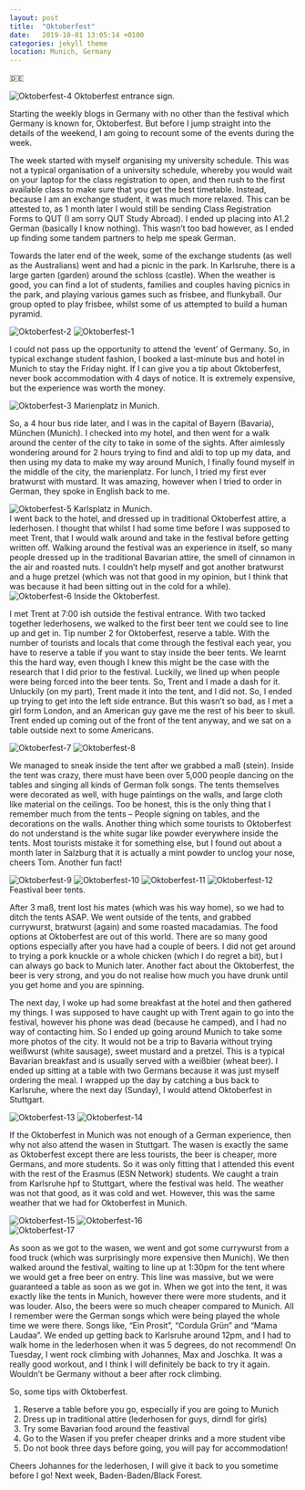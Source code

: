 ```yaml
---
layout: post
title:  "Oktoberfest"
date:   2019-10-01 13:05:14 +0100
categories: jekyll theme
location: Munich, Germany
---
```


🇩🇪


<div class="post-image post-image-caption">
    <img src="https://jezdufourq-blog-assets.s3-ap-southeast-2.amazonaws.com/01-10-19-Oktoberfest/4.jpg" alt="Oktoberfest-4"/>
    Oktoberfest entrance sign.
</div>


Starting the weekly blogs in Germany with no other than the festival which Germany is known for, Oktoberfest. But before I jump straight into the details of the weekend, I am going to recount some of the events during the week.

The week started with myself organising my university schedule. This was not a typical organisation of a university schedule, whereby you would wait on your laptop for the class registration to open, and then rush to the first available class to make sure that you get the best timetable. Instead, because I am an exchange student, it was much more relaxed. This can be attested to, as 1 month later I would still be sending Class Registration Forms to QUT (I am sorry QUT Study Abroad). I ended up placing into A1.2 German (basically I know nothing). This wasn’t too bad however, as I ended up finding some tandem partners to help me speak German.

Towards the later end of the week, some of the exchange students (as well as the Australians) went and had a picnic in the park. In Karlsruhe, there is a large garten (garden) around the schloss (castle). When the weather is good, you can find a lot of students, families and couples having picnics in the park, and playing various games such as frisbee, and flunkyball. Our group opted to play frisbee, whilst some of us attempted to build a human pyramid. 

<div class="post-image post-image--split">
    <img src="https://jezdufourq-blog-assets.s3-ap-southeast-2.amazonaws.com/01-10-19-Oktoberfest/2.png"  alt="Oktoberfest-2"/>
    <img src="https://jezdufourq-blog-assets.s3-ap-southeast-2.amazonaws.com/01-10-19-Oktoberfest/1.png" alt="Oktoberfest-1"/>
</div>


I could not pass up the opportunity to attend the ‘event’ of Germany. So, in typical exchange student fashion, I booked a last-minute bus and hotel in Munich to stay the Friday night. If I can give you a tip about Oktoberfest, never book accommodation with 4 days of notice. It is extremely expensive, but the experience was worth the money. 

<div class="post-image post-image-caption">
    <img src="https://jezdufourq-blog-assets.s3-ap-southeast-2.amazonaws.com/01-10-19-Oktoberfest/3.jpg"  alt="Oktoberfest-3"/>
    Marienplatz in Munich.
</div>

So, a 4 hour bus ride later, and I was in the capital of Bayern (Bavaria), München (Munich). I checked into my hotel, and then went for a walk around the center of the city to take in some of the sights. After aimlessly wondering around for 2 hours trying to find and aldi to top up my data, and then using my data to make my way around Munich, I finally found myself in the middle of the city, the marienplatz. For lunch, I tried my first ever bratwurst with mustard. It was amazing, however when I tried to order in German, they spoke in English back to me. 

<div class="post-image post-image-caption">
    <img src="https://jezdufourq-blog-assets.s3-ap-southeast-2.amazonaws.com/01-10-19-Oktoberfest/5.jpg"  alt="Oktoberfest-5"/>
    Karlsplatz in Munich.
</div>
I went back to the hotel, and dressed up in traditional Oktoberfest attire, a lederhosen. I thought that whilst I had some time before I was supposed to meet Trent, that I would walk around and take in the festival before getting written off. Walking around the festival was an experience in itself, so many people dressed up in the traditional Bavarian attire, the smell of cinnamon in the air and roasted nuts. I couldn’t help myself and got another bratwurst and a huge pretzel (which was not that good in my opinion, but I think that was because it had been sitting out in the cold for a while).

<div class="post-image post-image-caption">
    <img src="https://jezdufourq-blog-assets.s3-ap-southeast-2.amazonaws.com/01-10-19-Oktoberfest/6.jpg"  alt="Oktoberfest-6"/>
    Inside the Oktoberfest.
</div>

I met Trent at 7:00 ish outside the festival entrance. With two tacked together lederhosens, we walked to the first beer tent we could see to line up and get in. Tip number 2 for Oktoberfest, reserve a table. With the number of tourists and locals that come through the festival each year, you have to reserve a table if you want to stay inside the beer tents. We learnt this the hard way, even though I knew this might be the case with the research that I did prior to the festival. Luckily, we lined up when people were being forced into the beer tents. So, Trent and I made a dash for it. Unluckily (on my part), Trent made it into the tent, and I did not. So, I ended up trying to get into the left side entrance. But this wasn’t so bad, as I met a girl form London, and an American guy gave me the rest of his beer to skull. Trent ended up coming out of the front of the tent anyway, and we sat on a table outside next to some Americans. 

<div class="post-image post-image--split">
    <img src="https://jezdufourq-blog-assets.s3-ap-southeast-2.amazonaws.com/01-10-19-Oktoberfest/7.png"  alt="Oktoberfest-7"/>
    <img src="https://jezdufourq-blog-assets.s3-ap-southeast-2.amazonaws.com/01-10-19-Oktoberfest/8.jpg" alt="Oktoberfest-8"/>
</div>


We managed to sneak inside the tent after we grabbed a maß (stein). Inside the tent was crazy, there must have been over 5,000 people dancing on the tables and singing all kinds of German folk songs. The tents themselves were decorated as well, with huge paintings on the walls, and large cloth like material on the ceilings. Too be honest, this is the only thing that I remember much from the tents – People signing on tables, and the decorations on the walls. Another thing which some tourists to Oktoberfest do not understand is the white sugar like powder everywhere inside the tents. Most tourists mistake it for something else, but I found out about a month later in Salzburg that it is actually a mint powder to unclog your nose, cheers Tom. Another fun fact!

<div class="post-image-caption">
    <div class="post-image post-image--split">
        <img src="https://jezdufourq-blog-assets.s3-ap-southeast-2.amazonaws.com/01-10-19-Oktoberfest/9.jpg"  alt="Oktoberfest-9"/>
        <img src="https://jezdufourq-blog-assets.s3-ap-southeast-2.amazonaws.com/01-10-19-Oktoberfest/10.jpg" alt="Oktoberfest-10"/>
        <img src="https://jezdufourq-blog-assets.s3-ap-southeast-2.amazonaws.com/01-10-19-Oktoberfest/11.jpg" alt="Oktoberfest-11"/>
        <img src="https://jezdufourq-blog-assets.s3-ap-southeast-2.amazonaws.com/01-10-19-Oktoberfest/12.jpg" alt="Oktoberfest-12"/>
    </div>
    Feastival beer tents.
</div>

After 3 maß, trent lost his mates (which was his way home), so we had to ditch the tents ASAP. We went outside of the tents, and grabbed currywurst, bratwurst (again) and some roasted macadamias. The food options at Oktoberfest are out of this world. There are so many good options especially after you have had a couple of beers. I did not get around to trying a pork knuckle or a whole chicken (which I do regret a bit), but I can always go back to Munich later. Another fact about the Oktoberfest, the beer is very strong, and you do not realise how much you have drunk until you get home and you are spinning. 

The next day, I woke up had some breakfast at the hotel and then gathered my things. I was supposed to have caught up with Trent again to go into the festival, however his phone was dead (because he camped), and I had no way of contacting him. So I ended up going around Munich to take some more photos of the city. It would not be a trip to Bavaria without trying weißwurst (white sausage), sweet mustard and a pretzel. This is a typical Bavarian breakfast and is usually served with a weißbier (wheat beer). I ended up sitting at a table with two Germans because it was just myself ordering the meal. I wrapped up the day by catching a bus back to Karlsruhe, where the next day (Sunday), I would attend Oktoberfest in Stuttgart.

<div class="post-image post-image--split">
    <img src="https://jezdufourq-blog-assets.s3-ap-southeast-2.amazonaws.com/01-10-19-Oktoberfest/13.jpg"  alt="Oktoberfest-13"/>
    <img src="https://jezdufourq-blog-assets.s3-ap-southeast-2.amazonaws.com/01-10-19-Oktoberfest/14.jpg" alt="Oktoberfest-14"/>
</div>

If the Oktoberfest in Munich was not enough of a German experience, then why not also attend the wasen in Stuttgart. The wasen is exactly the same as Oktoberfest except there are less tourists, the beer is cheaper, more Germans, and more students. So it was only fitting that I attended this event with the rest of the Erasmus (ESN Network) students. We caught a train from Karlsruhe hpf to Stuttgart, where the festival was held. The weather was not that good, as it was cold and wet. However, this was the same weather that we had for Oktoberfest in Munich. 

<div class="post-image post-image--split">
    <img src="https://jezdufourq-blog-assets.s3-ap-southeast-2.amazonaws.com/01-10-19-Oktoberfest/15.jpg"  alt="Oktoberfest-15"/>
    <img src="https://jezdufourq-blog-assets.s3-ap-southeast-2.amazonaws.com/01-10-19-Oktoberfest/16.jpg" alt="Oktoberfest-16"/>
</div>

<div class="post-image">
    <img src="https://jezdufourq-blog-assets.s3-ap-southeast-2.amazonaws.com/01-10-19-Oktoberfest/17.jpg" alt="Oktoberfest-17"/>
</div>


As soon as we got to the wasen, we went and got some currywurst from a food truck (which was surprisingly more expensive then Munich). We then walked around the festival, waiting to line up at 1:30pm for the tent where we would get a free beer on entry. This line was massive, but we were guaranteed a table as soon as we got in. When we got into the tent, it was exactly like the tents in Munich, however there were more students, and it was louder. Also, the beers were so much cheaper compared to Munich. All I remember were the German songs which were being played the whole time we were there. Songs like, “Ein Prosit”, “Cordula Grün” and “Mama Laudaa”. We ended up getting back to Karlsruhe around 12pm, and I had to walk home in the lederhosen when it was 5 degrees, do not recommend! On Tuesday, I went rock climbing with Johannes, Max and Joschka. It was a really good workout, and I think I will definitely be back to try it again. Wouldn’t be Germany without a beer after rock climbing.

So, some tips with Oktoberfest.

1. Reserve a table before you go, especially if you are going to Munich
2. Dress up in traditional attire (lederhosen for guys, dirndl for girls)
3. Try some Bavarian food around the feastival
4. Go to the Wasen if you prefer cheaper drinks and a more student vibe
5. Do not book three days before going, you will pay for accommodation!

Cheers Johannes for the lederhosen, I will give it back to you sometime before I go! Next week, Baden-Baden/Black Forest.

